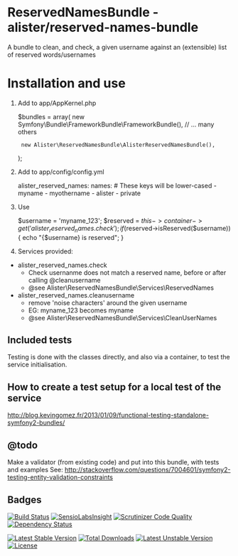# ReservedNamesBundle - alister/reserved-names-bundle

A bundle to clean, and check, a given username against an (extensible) list of reserved words/usernames

# Installation and use

1. Add to app/AppKernel.php

    $bundles = array(
        new Symfony\Bundle\FrameworkBundle\FrameworkBundle(),
        // ... many others

        new Alister\ReservedNamesBundle\AlisterReservedNamesBundle(),
    );

2. Add to app/config/config.yml

    alister_reserved_names:
        names:
            # These keys will be lower-cased
            - myname
            - myothername
            - alister
            - private

3. Use
        
    $username = 'myname_123';
    $reserved = $this->container->get('alister_reserved_names.check');
    if ($reserved->isReserved($username)) {
        echo "{$username} is reserved";
    }

4. Services provided:

* alister_reserved_names.check 
  * Check usernanme does not match a reserved name, before or after calling @cleanusername
  * @see Alister\ReservedNamesBundle\Services\ReservedNames
* alister_reserved_names.cleanusername
  * remove 'noise characters' around the given username
  * EG: myname_123 becomes myname
  * @see Alister\ReservedNamesBundle\Services\CleanUserNames

## Included tests

Testing is done with the classes directly, and also via a container, to test the service initialisation.

## How to create a test setup for a local test of the service

http://blog.kevingomez.fr/2013/01/09/functional-testing-standalone-symfony2-bundles/

## @todo

Make a validator (from existing code) and put into this bundle, with tests and examples
See: http://stackoverflow.com/questions/7004601/symfony2-testing-entity-validation-constraints


## Badges

[![Build Status](https://travis-ci.org/alister/ReservedNamesBundle.svg?branch=master)](https://travis-ci.org/alister/ReservedNamesBundle) [![SensioLabsInsight](https://insight.sensiolabs.com/projects/8be6b1cb-f48d-4447-b9b4-682f549aa40c/mini.png)](https://insight.sensiolabs.com/projects/8be6b1cb-f48d-4447-b9b4-682f549aa40c) [![Scrutinizer Code Quality](https://scrutinizer-ci.com/g/alister/ReservedNamesBundle/badges/quality-score.png?b=master)](https://scrutinizer-ci.com/g/alister/ReservedNamesBundle/?branch=master) [![Dependency Status](https://www.versioneye.com/user/projects/53c05854638521361000009b/badge.svg)](https://www.versioneye.com/user/projects/53c05854638521361000009b)

[![Latest Stable Version](https://poser.pugx.org/alister/reserved-names-bundle/v/stable.svg)](https://packagist.org/packages/alister/reserved-names-bundle) [![Total Downloads](https://poser.pugx.org/alister/reserved-names-bundle/downloads.svg)](https://packagist.org/packages/alister/reserved-names-bundle) [![Latest Unstable Version](https://poser.pugx.org/alister/reserved-names-bundle/v/unstable.svg)](https://packagist.org/packages/alister/reserved-names-bundle) [![License](https://poser.pugx.org/alister/reserved-names-bundle/license.svg)](https://packagist.org/packages/alister/reserved-names-bundle)
